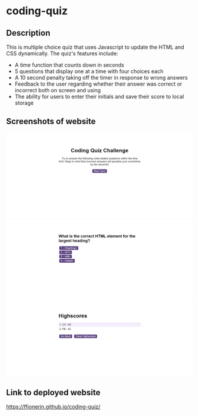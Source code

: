# coding-quiz

## Description

This is multiple choice quiz that uses Javascript to update the HTML and CSS dynamically. The quiz's features include:
* A time function that counts down in seconds
* 5 questions that display one at a time with four choices each
* A 10 second penalty taking off the timer in response to wrong answers
* Feedback to the user regarding whether their answer was correct or incorrect both on screen and using
* The ability for users to enter their initials and save their score to local storage

## Screenshots of website

![Screenshot of start page](assets/images/screenshot-coding-quiz-1.png)
![Screenshot of question page](assets/images/screenshot-coding-quiz-2.png)
![Screenshot of high scores page](assets/images/screenshot-coding-quiz-3.png)

## Link to deployed website

https://ffionerin.github.io/coding-quiz/
